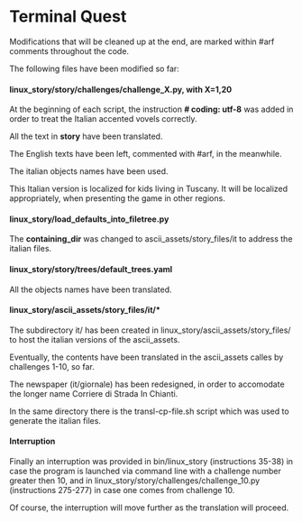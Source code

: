 
# Terminal Quest

Modifications that will be cleaned up at the end, are marked within #arf comments throughout the code.

The following files have been modified so far:

#### linux_story/story/challenges/challenge_X.py, with X=1,20

At the beginning of each script, the instruction **\# coding: utf-8** was added in order to treat the Italian accented vovels correctly.

All the text in **story** have been translated.

The English texts have been left, commented with \#arf, in the meanwhile.

The italian objects names have been used.

This Italian version is localized for kids living in Tuscany. It will be localized appropriately, when presenting the game in other regions.


#### linux_story/load_defaults_into_filetree.py

The **containing_dir** was changed to ascii_assets/story_files/it to address the italian files.


#### linux_story/story/trees/default_trees.yaml

All the objects names have been translated.


#### linux_story/ascii_assets/story_files/it/*

The subdirectory it/ has been created in  linux_story/ascii_assets/story_files/ to host the italian versions of the ascii_assets.

Eventually, the contents have been translated in the ascii_assets calles by challenges 1-10, so far.

The newspaper (it/giornale) has been redesigned, in order to accomodate the longer name Corriere di Strada In Chianti.

In the same directory there is the transl-cp-file.sh script which was used to generate the italian files.


#### Interruption

Finally an interruption was provided in bin/linux\_story (instructions 35-38) in case the program is launched via command line with a challenge number greater then 10, and in linux\_story/story/challenges/challenge\_10.py (instructions 275-277) in case one comes from challenge 10.

Of course, the interruption will move further as the translation will proceed.


